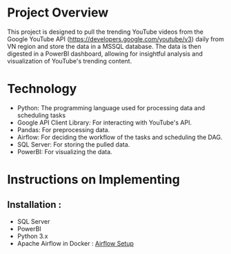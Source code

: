 # Project Overview

This project is designed to pull the trending YouTube videos from the Google YouTube API (https://developers.google.com/youtube/v3) daily from VN region and store the data in a MSSQL database. The data is then digested in a PowerBI dashboard, allowing for insightful analysis and visualization of YouTube's trending content.

# Technology 

- Python: The programming language used for processing data and scheduling tasks
- Google API Client Library: For interacting with YouTube's API.
- Pandas: For preprocessing data.
- Airflow: For deciding the workflow of the tasks and scheduling the DAG.
- SQL Server: For storing the pulled data.
- PowerBI: For visualizing the data.


# Instructions on Implementing
## Installation : 
- SQL Server 
- PowerBI
- Python 3.x
- Apache Airflow in Docker : [Airflow Setup](./dags/README.md)

